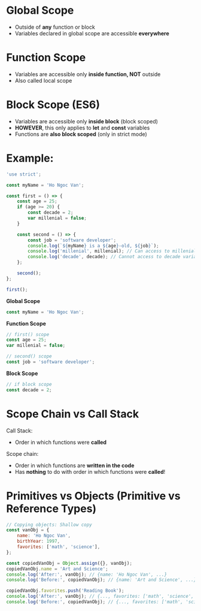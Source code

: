 # Global Scope

-   Outside of **any** function or block
-   Variables declared in global scope are accessible **everywhere**

# Function Scope

-   Variables are accessible only **inside function, NOT** outside
-   Also called local scope

# Block Scope (ES6)

-   Variables are accessible only **inside block** (block scoped)
-   **HOWEVER**, this only applies to **let** and **const** variables
-   Functions are **also block scoped** (only in strict mode)

# Example:

```js
'use strict';

const myName = 'Ho Ngoc Van';

const first = () => {
    const age = 25;
    if (age >= 20) {
        const decade = 2;
        var millenial = false;
    }

    const second = () => {
        const job = 'software developer';
        console.log(`${myName} is a ${age}-old, ${job}`);
        console.log('millenial', millenial); // Can access to millenial variable
        console.log('decade', decade); // Cannot access to decade variable
    };

    second();
};

first();
```

**Global Scope**

```js
const myName = 'Ho Ngoc Van';
```

**Function Scope**

```js
// first() scope
const age = 25;
var millenial = false;
```

```js
// second() scope
const job = 'software developer';
```

**Block Scope**

```js
// if block scope
const decade = 2;
```

# Scope Chain vs Call Stack

Call Stack:

-   Order in which functions were **called**

Scope chain:

-   Order in which functions are **written in the code**
-   Has **nothing** to do with order in which functions were **called**!

# Primitives vs Objects (Primitive vs Reference Types)

```js
// Copying objects: Shallow copy
const vanObj = {
    name: 'Ho Ngoc Van',
    birthYear: 1997,
    favorites: ['math', 'science'],
};

const copiedVanObj = Object.assign({}, vanObj);
copiedVanObj.name = 'Art and Science';
console.log('After:', vanObj); // {name: 'Ho Ngoc Van', ...}
console.log('Before:', copiedVanObj); // {name: 'Art and Science', ...}

copiedVanObj.favorites.push('Reading Book');
console.log('After:', vanObj); // {..., favorites: ['math', 'science', 'Reading Book']}
console.log('Before:', copiedVanObj); // {..., favorites: ['math', 'science', 'Reading Book']}
```
